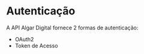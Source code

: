 # Autenticação

A API Algar Digital fornece 2 formas de autenticação:

* OAuth2
* Token de Acesso

<!-- TODO: add more info -->
